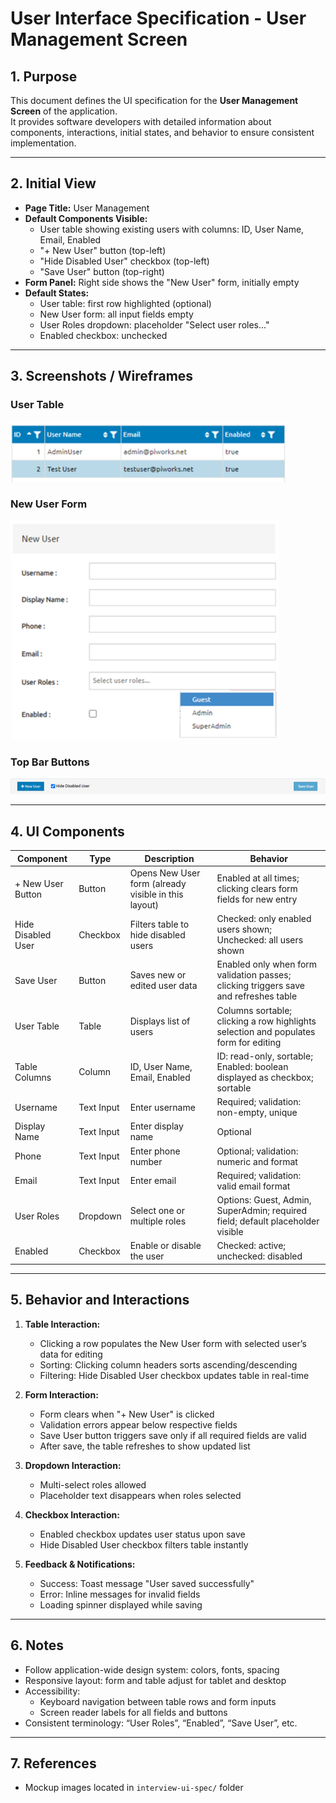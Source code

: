 # User Interface Specification - User Management Screen

## 1. Purpose
This document defines the UI specification for the **User Management Screen** of the application.  
It provides software developers with detailed information about components, interactions, initial states, and behavior to ensure consistent implementation.

---

## 2. Initial View
- **Page Title:** User Management
- **Default Components Visible:**
  - User table showing existing users with columns: ID, User Name, Email, Enabled
  - "+ New User" button (top-left)
  - "Hide Disabled User" checkbox (top-left)
  - "Save User" button (top-right)
- **Form Panel:** Right side shows the "New User" form, initially empty
- **Default States:**
  - User table: first row highlighted (optional)
  - New User form: all input fields empty
  - User Roles dropdown: placeholder "Select user roles..."
  - Enabled checkbox: unchecked

---

## 3. Screenshots / Wireframes

### User Table
![User Table](user-table.png)

### New User Form
![New User Form](new-user-form.png)

### Top Bar Buttons
![Top Bar Buttons](top-bar-buttons.png)

---

## 4. UI Components

| Component | Type | Description | Behavior |
|-----------|------|-------------|----------|
| + New User Button | Button | Opens New User form (already visible in this layout) | Enabled at all times; clicking clears form fields for new entry |
| Hide Disabled User | Checkbox | Filters table to hide disabled users | Checked: only enabled users shown; Unchecked: all users shown |
| Save User | Button | Saves new or edited user data | Enabled only when form validation passes; clicking triggers save and refreshes table |
| User Table | Table | Displays list of users | Columns sortable; clicking a row highlights selection and populates form for editing |
| Table Columns | Column | ID, User Name, Email, Enabled | ID: read-only, sortable; Enabled: boolean displayed as checkbox; sortable |
| Username | Text Input | Enter username | Required; validation: non-empty, unique |
| Display Name | Text Input | Enter display name | Optional |
| Phone | Text Input | Enter phone number | Optional; validation: numeric and format |
| Email | Text Input | Enter email | Required; validation: valid email format |
| User Roles | Dropdown | Select one or multiple roles | Options: Guest, Admin, SuperAdmin; required field; default placeholder visible |
| Enabled | Checkbox | Enable or disable the user | Checked: active; unchecked: disabled |

---

## 5. Behavior and Interactions

1. **Table Interaction:**
   - Clicking a row populates the New User form with selected user’s data for editing
   - Sorting: Clicking column headers sorts ascending/descending
   - Filtering: Hide Disabled User checkbox updates table in real-time

2. **Form Interaction:**
   - Form clears when "+ New User" is clicked
   - Validation errors appear below respective fields
   - Save User button triggers save only if all required fields are valid
   - After save, the table refreshes to show updated list

3. **Dropdown Interaction:**
   - Multi-select roles allowed
   - Placeholder text disappears when roles selected

4. **Checkbox Interaction:**
   - Enabled checkbox updates user status upon save
   - Hide Disabled User checkbox filters table instantly

5. **Feedback & Notifications:**
   - Success: Toast message "User saved successfully"
   - Error: Inline messages for invalid fields
   - Loading spinner displayed while saving

---

## 6. Notes
- Follow application-wide design system: colors, fonts, spacing
- Responsive layout: form and table adjust for tablet and desktop
- Accessibility:
  - Keyboard navigation between table rows and form inputs
  - Screen reader labels for all fields and buttons
- Consistent terminology: “User Roles”, “Enabled”, “Save User”, etc.

---

## 7. References
- Mockup images located in `interview-ui-spec/` folder
